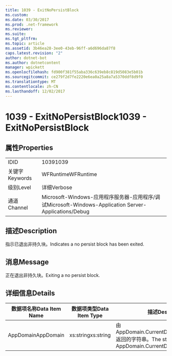 ```yaml
---
title: 1039 - ExitNoPersistBlock
ms.custom: 
ms.date: 03/30/2017
ms.prod: .net-framework
ms.reviewer: 
ms.suite: 
ms.tgt_pltfrm: 
ms.topic: article
ms.assetid: 3b46ea28-3ee0-43eb-96ff-a6d696da87f8
caps.latest.revision: "2"
author: dotnet-bot
ms.author: dotnetcontent
manager: wpickett
ms.openlocfilehash: fd900f381f55aba336c639eb8c819d5083e5b01b
ms.sourcegitcommit: ce279f2d7fe2220e6ea0a25a8a7a5370ddf8d9f0
ms.translationtype: MT
ms.contentlocale: zh-CN
ms.lasthandoff: 12/02/2017
---
```

# <a name="1039---exitnopersistblock"></a><span data-ttu-id="49608-102">1039 - ExitNoPersistBlock</span><span class="sxs-lookup"><span data-stu-id="49608-102">1039 - ExitNoPersistBlock</span></span>
## <a name="properties"></a><span data-ttu-id="49608-103">属性</span><span class="sxs-lookup"><span data-stu-id="49608-103">Properties</span></span>  
  
|||  
|-|-|  
|<span data-ttu-id="49608-104">ID</span><span class="sxs-lookup"><span data-stu-id="49608-104">ID</span></span>|<span data-ttu-id="49608-105">1039</span><span class="sxs-lookup"><span data-stu-id="49608-105">1039</span></span>|  
|<span data-ttu-id="49608-106">关键字</span><span class="sxs-lookup"><span data-stu-id="49608-106">Keywords</span></span>|<span data-ttu-id="49608-107">WFRuntime</span><span class="sxs-lookup"><span data-stu-id="49608-107">WFRuntime</span></span>|  
|<span data-ttu-id="49608-108">级别</span><span class="sxs-lookup"><span data-stu-id="49608-108">Level</span></span>|<span data-ttu-id="49608-109">详细</span><span class="sxs-lookup"><span data-stu-id="49608-109">Verbose</span></span>|  
|<span data-ttu-id="49608-110">通道</span><span class="sxs-lookup"><span data-stu-id="49608-110">Channel</span></span>|<span data-ttu-id="49608-111">Microsoft-Windows-应用程序服务器-应用程序/调试</span><span class="sxs-lookup"><span data-stu-id="49608-111">Microsoft-Windows-Application Server-Applications/Debug</span></span>|  
  
## <a name="description"></a><span data-ttu-id="49608-112">描述</span><span class="sxs-lookup"><span data-stu-id="49608-112">Description</span></span>  
 <span data-ttu-id="49608-113">指示已退出非持久块。</span><span class="sxs-lookup"><span data-stu-id="49608-113">Indicates a no persist block has been exited.</span></span>  
  
## <a name="message"></a><span data-ttu-id="49608-114">消息</span><span class="sxs-lookup"><span data-stu-id="49608-114">Message</span></span>  
 <span data-ttu-id="49608-115">正在退出非持久块。</span><span class="sxs-lookup"><span data-stu-id="49608-115">Exiting a no persist block.</span></span>  
  
## <a name="details"></a><span data-ttu-id="49608-116">详细信息</span><span class="sxs-lookup"><span data-stu-id="49608-116">Details</span></span>  
  
|<span data-ttu-id="49608-117">数据项名称</span><span class="sxs-lookup"><span data-stu-id="49608-117">Data Item Name</span></span>|<span data-ttu-id="49608-118">数据项类型</span><span class="sxs-lookup"><span data-stu-id="49608-118">Data Item Type</span></span>|<span data-ttu-id="49608-119">描述</span><span class="sxs-lookup"><span data-stu-id="49608-119">Description</span></span>|  
|--------------------|--------------------|-----------------|  
|<span data-ttu-id="49608-120">AppDomain</span><span class="sxs-lookup"><span data-stu-id="49608-120">AppDomain</span></span>|<span data-ttu-id="49608-121">xs:string</span><span class="sxs-lookup"><span data-stu-id="49608-121">xs:string</span></span>|<span data-ttu-id="49608-122">由 AppDomain.CurrentDomain.FriendlyName 返回的字符串。</span><span class="sxs-lookup"><span data-stu-id="49608-122">The string returned by AppDomain.CurrentDomain.FriendlyName.</span></span>|
